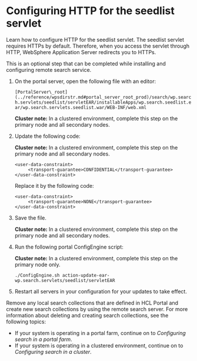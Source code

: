 # Configuring HTTP for the seedlist servlet

Learn how to configure HTTP for the seedlist servlet. The seedlist servlet requires HTTPs by default. Therefore, when you access the servlet through HTTP, WebSphere Application Server redirects you to HTTPs.

This is an optional step that can be completed while installing and configuring remote search service.

1.  On the portal server, open the following file with an editor:

    `[PortalServer\_root](../reference/wpsdirstr.md#portal_server_root_prod)/search/wp.search.servlets/seedlist/servletEAR/installableApps/wp.search.seedlist.ear/wp.search.servlets.seedlist.war/WEB-INF/web.xml`

    **Cluster note:** In a clustered environment, complete this step on the primary node and all secondary nodes.

2.  Update the following code:

    **Cluster note:** In a clustered environment, complete this step on the primary node and all secondary nodes.

    ```
    <user-data-constraint>     
         <transport-guarantee>CONFIDENTIAL</transport-guarantee>
    </user-data-constraint>
    ```

    Replace it by the following code:

    ```
    <user-data-constraint>     
         <transport-guarantee>NONE</transport-guarantee>
    </user-data-constraint>
    
    ```

3.  Save the file.

    **Cluster note:** In a clustered environment, complete this step on the primary node and all secondary nodes.

4.  Run the following portal ConfigEngine script:

    **Cluster note:** In a clustered environment, complete this step on the primary node only.

    ```
    ./ConfigEngine.sh action-update-ear-wp.search.servlets/seedlist/servletEAR
    ```

5.  Restart all servers in your configuration for your updates to take effect.


Remove any local search collections that are defined in HCL Portal and create new search collections by using the remote search server. For more information about deleting and creating search collections, see the following topics:

-   If your system is operating in a portal farm, continue on to *Configuring search in a portal farm*.
-   If your system is operating in a clustered environment, continue on to *Configuring search in a cluster*.


